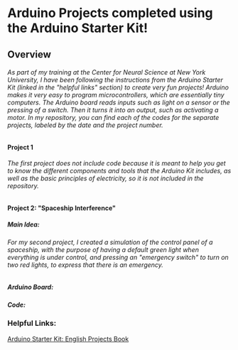 # Arduino Projects completed using the Arduino Starter Kit!
## Overview 
###### As part of my training at the Center for Neural Science at New York University, I have been following the instructions from the Arduino Starter Kit (linked in the "helpful links" section) to create very fun projects! Arduino makes it very easy to program microcontrollers, which are essentially tiny computers. The Arduino board reads inputs such as light on a sensor or the pressing of a switch. Then it turns it into an output, such as activating a motor. In my repository, you can find each of the codes for the separate projects, labeled by the date and the project number. 

#### Project 1
###### The first project does not include code because it is meant to help you get to know the different components and tools that the Arduino Kit includes, as well as the basic principles of electricity, so it is not included in the repository.

#### Project 2: "Spaceship Interference"
##### Main Idea:
###### For my second project, I created a simulation of the control panel of a spaceship, with the purpose of having a default green light when everything is under control, and pressing an "emergency switch" to turn on two red lights, to express that there is an emergency. 

##### Arduino Board: 

##### Code:

### Helpful Links:
[Arduino Starter Kit: English Projects Book](https://www.amazon.com/Arduino-Starter-Kit-English-Official/dp/B009UKZV0A/ref=sr_1_4?dchild=1&keywords=arduino+starter+kit&qid=1623788219&sr=8-4)

